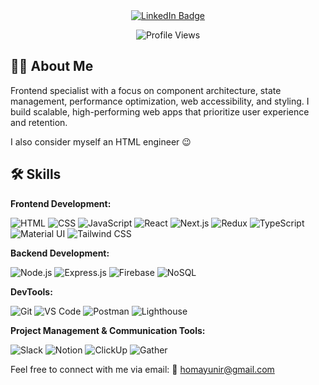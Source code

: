 <div id="badges" align="center">
  <a href="https://www.linkedin.com/in/reza-homayuni-0503861b6/">
    <img src="https://img.shields.io/badge/LinkedIn-blue?logo=linkedin&logoColor=white&style=for-the-badge" alt="LinkedIn Badge" />
  </a> 
  <p align="center">
    <img src="https://komarev.com/ghpvc/?username=Cosmodocus" alt="Profile Views" />
  </p>
</div>

## 👨‍💻 About Me

Frontend specialist with a focus on component architecture, state management, performance optimization, web accessibility, and styling. I build scalable, high-performing web apps that prioritize user experience and retention.

I also consider myself an HTML engineer 😉

## 🛠️ Skills


**Frontend Development:**

![HTML](https://img.shields.io/badge/HTML-E34F26?style=for-the-badge&logo=html5&logoColor=FFFFFF) 
![CSS](https://img.shields.io/badge/CSS-1572B6?style=for-the-badge&logo=css3&logoColor=FFFFFF) 
![JavaScript](https://img.shields.io/badge/JavaScript-F7DF1C?style=for-the-badge&logo=javascript&logoColor=000000) 
![React](https://img.shields.io/badge/React-61DAFB?style=for-the-badge&logo=react&logoColor=000000) 
![Next.js](https://img.shields.io/badge/Next.js-000000?style=for-the-badge&logo=next.js&logoColor=FFFFFF) 
![Redux](https://img.shields.io/badge/Redux-764ABC?style=for-the-badge&logo=redux&logoColor=FFFFFF) 
![TypeScript](https://img.shields.io/badge/TypeScript-3178C6?style=for-the-badge&logo=typescript&logoColor=FFFFFF) 
![Material UI](https://img.shields.io/badge/Material%20UI-0081CB?style=for-the-badge&logo=mui&logoColor=FFFFFF) 
![Tailwind CSS](https://img.shields.io/badge/Tailwind%20CSS-06B6D4?style=for-the-badge&logo=tailwindcss&logoColor=FFFFFF)

**Backend Development:**

![Node.js](https://img.shields.io/badge/Node.js-339933?style=for-the-badge&logo=node.js&logoColor=FFFFFF) 
![Express.js](https://img.shields.io/badge/Express.js-000000?style=for-the-badge&logo=express&logoColor=FFFFFF) 
![Firebase](https://img.shields.io/badge/Firebase-FFCA28?style=for-the-badge&logo=firebase&logoColor=000000) 
![NoSQL](https://img.shields.io/badge/NoSQL-4A154B?style=for-the-badge&logo=nosql&logoColor=FFFFFF)

**DevTools:**

![Git](https://img.shields.io/badge/Git-F05032?style=for-the-badge&logo=git&logoColor=FFFFFF) 
![VS Code](https://img.shields.io/badge/VS%20Code-007ACC?style=for-the-badge&logo=visual-studio-code&logoColor=FFFFFF) 
![Postman](https://img.shields.io/badge/Postman-FF6C37?style=for-the-badge&logo=postman&logoColor=FFFFFF) 
![Lighthouse](https://img.shields.io/badge/Lighthouse-F44B3C?style=for-the-badge&logo=lighthouse&logoColor=FFFFFF)

**Project Management & Communication Tools:**

![Slack](https://img.shields.io/badge/Slack-4A154B?style=for-the-badge&logo=slack&logoColor=FFFFFF) 
![Notion](https://img.shields.io/badge/Notion-000000?style=for-the-badge&logo=notion&logoColor=FFFFFF) 
![ClickUp](https://img.shields.io/badge/ClickUp-7F4AB1?style=for-the-badge&logo=clickup&logoColor=FFFFFF) 
![Gather](https://img.shields.io/badge/Gather-7C3AED?style=for-the-badge&logo=gather&logoColor=FFFFFF)

Feel free to connect with me via email: 📧 [homayunir@gmail.com](mailto:homayunir@gmail.com)
